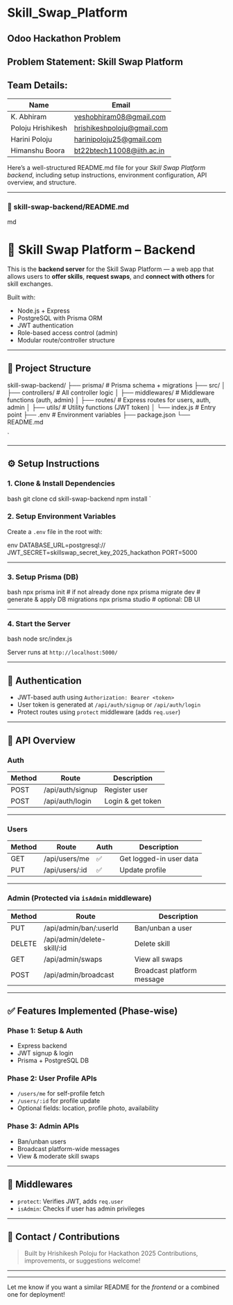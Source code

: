 # Skill_Swap_Platform

## Odoo Hackathon Problem 

## Problem Statement: Skill Swap Platform

## Team Details:

| Name               | Email                         |
|--------------------|-------------------------------|
| K. Abhiram         | yeshobhiram08@gmail.com       |
| Poloju Hrishikesh  | hrishikeshpoloju@gmail.com    |
| Harini Poloju      | harinipoloju25@gmail.com      |
| Himanshu Boora     | bt22btech11008@iith.ac.in     |




Here’s a well-structured README.md file for your *Skill Swap Platform backend*, including setup instructions, environment configuration, API overview, and structure.

---

### 📄 skill-swap-backend/README.md

md
# 🔁 Skill Swap Platform – Backend

This is the **backend server** for the Skill Swap Platform — a web app that allows users to **offer skills**, **request swaps**, and **connect with others** for skill exchanges.

Built with:
- Node.js + Express
- PostgreSQL with Prisma ORM
- JWT authentication
- Role-based access control (admin)
- Modular route/controller structure

---

## 📁 Project Structure



skill-swap-backend/
├── prisma/                  # Prisma schema + migrations
├── src/
│   ├── controllers/         # All controller logic
│   ├── middlewares/         # Middleware functions (auth, admin)
│   ├── routes/              # Express routes for users, auth, admin
│   ├── utils/               # Utility functions (JWT token)
│   └── index.js             # Entry point
├── .env                     # Environment variables
├── package.json
└── README.md

`

---

## ⚙ Setup Instructions

### 1. Clone & Install Dependencies

bash
git clone <your-repo-url>
cd skill-swap-backend
npm install
`

### 2. Setup Environment Variables

Create a `.env` file in the root with:

env
DATABASE_URL=postgresql://<your-db-url>
JWT_SECRET=skillswap_secret_key_2025_hackathon
PORT=5000


---

### 3. Setup Prisma (DB)

bash
npx prisma init          # if not already done
npx prisma migrate dev   # generate & apply DB migrations
npx prisma studio        # optional: DB UI


---

### 4. Start the Server

bash
node src/index.js


Server runs at `http://localhost:5000/`

---

## 🔐 Authentication

* JWT-based auth using `Authorization: Bearer <token>`
* User token is generated at `/api/auth/signup` or `/api/auth/login`
* Protect routes using `protect` middleware (adds `req.user`)

---

## 🧠 API Overview

### Auth

| Method | Route            | Description       |
| ------ | ---------------- | ----------------- |
| POST   | /api/auth/signup | Register user     |
| POST   | /api/auth/login  | Login & get token |

---

### Users

| Method | Route           | Auth | Description             |
| ------ | --------------- | ---- | ----------------------- |
| GET    | /api/users/me   | ✅    | Get logged-in user data |
| PUT    | /api/users/\:id | ✅    | Update profile          |

---

### Admin (Protected via `isAdmin` middleware)

| Method | Route                        | Description                |
| ------ | ---------------------------- | -------------------------- |
| PUT    | /api/admin/ban/\:userId      | Ban/unban a user           |
| DELETE | /api/admin/delete-skill/\:id | Delete skill               |
| GET    | /api/admin/swaps             | View all swaps             |
| POST   | /api/admin/broadcast         | Broadcast platform message |

---

## ✅ Features Implemented (Phase-wise)

### Phase 1: Setup & Auth

* Express backend
* JWT signup & login
* Prisma + PostgreSQL DB

### Phase 2: User Profile APIs

* `/users/me` for self-profile fetch
* `/users/:id` for profile update
* Optional fields: location, profile photo, availability

### Phase 3: Admin APIs

* Ban/unban users
* Broadcast platform-wide messages
* View & moderate skill swaps

---

## 🔐 Middlewares

* `protect`: Verifies JWT, adds `req.user`
* `isAdmin`: Checks if user has admin privileges

---

## 💬 Contact / Contributions

> Built by Hrishikesh Poloju for Hackathon 2025
> Contributions, improvements, or suggestions welcome!

---



---

Let me know if you want a similar README for the *frontend* or a combined one for deployment!
```
